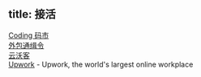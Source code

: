 title: 接活
---


[Coding 码市](https://mart.coding.net/)    
[外包通缉令](http://waibao.io/)    
[云沃客](http://www.clouderwork.com/works)  
[Upwork](https://www.upwork.com/) - Upwork, the world's largest online workplace   

